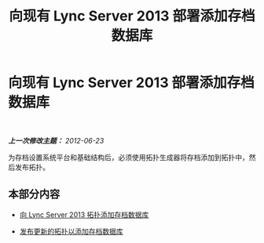 ﻿---
title: 向现有 Lync Server 2013 部署添加存档数据库
TOCTitle: 向现有 Lync Server 2013 部署添加存档数据库
ms:assetid: 7350a6f7-6ed7-4fa7-b12d-e1858b93f9c0
ms:mtpsurl: https://technet.microsoft.com/zh-cn/library/JJ204997(v=OCS.15)
ms:contentKeyID: 49313239
ms.date: 05/19/2016
mtps_version: v=OCS.15
ms.translationtype: HT
---

# 向现有 Lync Server 2013 部署添加存档数据库

 

_**上一次修改主题：** 2012-06-23_

为存档设置系统平台和基础结构后，必须使用拓扑生成器将存档添加到拓扑中，然后发布拓扑。

## 本部分内容

  - [向 Lync Server 2013 拓扑添加存档数据库](lync-server-2013-adding-archiving-databases-to-the-lync-server-2013-topology.md)

  - [发布更新的拓扑以添加存档数据库](lync-server-2013-publishing-the-updated-topology-to-add-archiving-databases.md)


